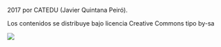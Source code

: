 2017 por CATEDU \(Javier Quintana Peiró\).

Los contenidos se distribuye bajo licencia Creative Commons tipo by-sa

![](https://catedu.gitbooks.io/programa-arduino-mediante-codigo/content/img/ccbysa.png)

